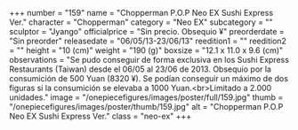 +++
number = "159"
name = "Chopperman P.O.P Neo EX Sushi Express Ver."
character = "Chopperman"
category = "Neo EX"
subcategory = ""
sculptor = "Jyango"
officialprice = "Sin precio. Obsequio ¥"
preorderdate = "Sin preorder"
releasedate = "06/05/13-23/06/13"
reedition1 = ""
reedition2 = ""
height = "10 (cm)"
weight = "190 (g)"
boxsize = "12.1 x 11.0 x 9.6 (cm)"
observations = "Se pudo conseguir de forma exclusiva en los Sushi Express Restaurants (Taiwan) desde el 06/05 al 23/06 de 2013. Obsequio por la consumición de 500  Yuan (8320 ¥). Se podían conseguir un máximo de dos figuras si la consumición se elevaba a 1000 Yuan.&lt;br&gt;Limitado a 2.000 unidades."
image = "/onepiecefigures/images/poster/full/159.jpg"
thumb = "/onepiecefigures/images/poster/thumb/159.jpg"
alt = "Chopperman P.O.P Neo EX Sushi Express Ver."
class = "neo-ex"
+++
